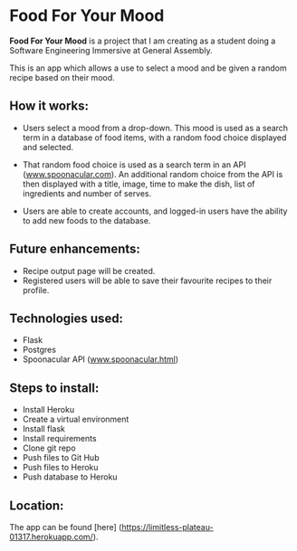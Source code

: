 # Food For Your Mood

**Food For Your Mood** is a project that I am creating as a student doing a Software Engineering Immersive at General Assembly.

This is an app which allows a use to select a mood and be given a random recipe based on their mood.

## How it works:
* Users select a mood from a drop-down. This mood is used as a search term in a database of food items, with a random food choice displayed and selected. 

* That random food choice is used as a search term in an API (www.spoonacular.com). An additional random choice from the API is then displayed with a title, image, time to make the dish, list of ingredients and number of serves.

* Users are able to create accounts, and logged-in users have the ability to add new foods to the database.

## Future enhancements:
* Recipe output page will be created.
* Registered users will be able to save their favourite recipes to their profile.

## Technologies used:
* Flask
* Postgres
* Spoonacular API (www.spoonacular.html)

## Steps to install:
* Install Heroku
* Create a virtual environment
* Install flask
* Install requirements
* Clone git repo
* Push files to Git Hub
* Push files to Heroku
* Push database to Heroku

## Location:
The app can be found [here] (https://limitless-plateau-01317.herokuapp.com/).